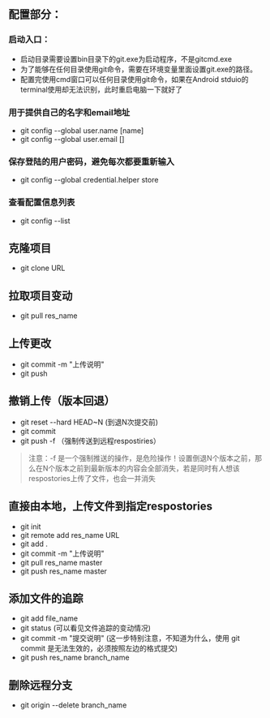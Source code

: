 ## 配置部分：
### 启动入口：
* 启动目录需要设置bin目录下的git.exe为启动程序，不是gitcmd.exe
* 为了能够在任何目录使用git命令，需要在环境变量里面设置git.exe的路径。
* 配置完使用cmd窗口可以任何目录使用git命令，如果在Android stduio的terminal使用却无法识别，此时重启电脑一下就好了

### 用于提供自己的名字和email地址
* git config --global user.name [name]
* git config --global user.email []

### 保存登陆的用户密码，避免每次都要重新输入
* git config --global credential.helper store

### 查看配置信息列表
* git config --list

## 克隆项目
* git clone URL

## 拉取项目变动
* git pull res_name 

## 上传更改
* git commit -m "上传说明"
* git push


## 撤销上传（版本回退）
* git reset --hard HEAD~N (到退N次提交前)
* git commit 
* git push -f  （强制传送到远程respostiries）

> 注意：-f 是一个强制推送的操作，是危险操作！设置倒退N个版本之前，那么在N个版本之前到最新版本的内容会全部消失，若是同时有人想该respostories上传了文件，也会一并消失


## 直接由本地，上传文件到指定respostories
* git init
* git remote add res_name URL
* git add .
* git commit -m "上传说明"
* git pull res_name master
* git push res_name master

## 添加文件的追踪
* git add file_name
* git status    (可以看见文件追踪的变动情况)
* git commit -m "提交说明"   (这一步特别注意，不知道为什么，使用 git commit 是无法生效的，必须按照左边的格式提交)
* git push res_name branch_name 

## 删除远程分支
* git origin --delete branch_name

